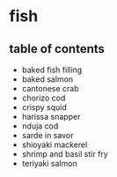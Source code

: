 # fish

## table of contents

- baked fish filling
- baked salmon
- cantonese crab
- chorizo cod
- crispy squid
- harissa snapper
- nduja cod
- sarde in savor
- shioyaki mackerel
- shrimp and basil stir fry
- teriyaki salmon
